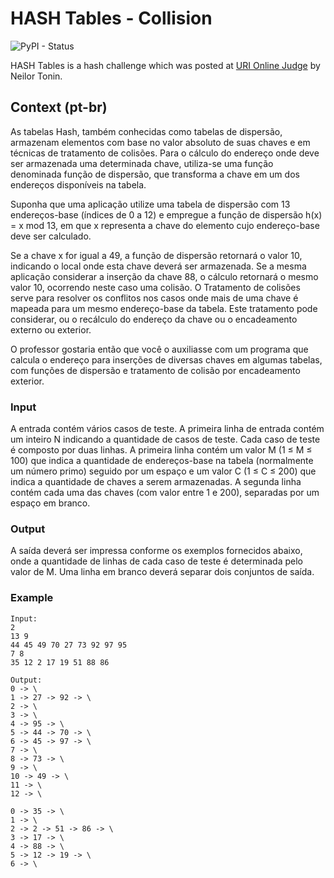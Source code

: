 # HASH Tables - Collision
![PyPI - Status](https://img.shields.io/pypi/status/Django.svg)

HASH Tables is a hash challenge which was posted at [URI Online Judge](https://www.urionlinejudge.com.br/judge/pt/problems/view/1256) by Neilor Tonin.

## Context (pt-br)
As tabelas Hash, também conhecidas como tabelas de dispersão, armazenam elementos com base no valor absoluto de suas chaves e em técnicas de tratamento de colisões. Para o cálculo do endereço onde deve ser armazenada uma determinada chave, utiliza-se uma função denominada função de dispersão, que transforma a chave em um dos endereços disponíveis na tabela.

Suponha que uma aplicação utilize uma tabela de dispersão com 13 endereços-base (índices de 0 a 12) e empregue a função de dispersão h(x) = x mod 13, em que x representa a chave do elemento cujo endereço-base deve ser calculado. 

Se a chave x for igual a 49, a função de dispersão retornará o valor 10, indicando o local onde esta chave deverá ser armazenada. Se a mesma aplicação considerar a inserção da chave 88, o cálculo retornará o mesmo valor 10, ocorrendo neste caso uma colisão. O Tratamento de colisões serve para resolver os conflitos nos casos onde mais de uma chave é mapeada para um mesmo endereço-base da tabela. Este tratamento pode considerar, ou o recálculo do endereço da chave ou o encadeamento externo ou exterior.

O professor gostaria então que você o auxiliasse com um programa que calcula o endereço para inserções de diversas chaves em algumas tabelas, com funções de dispersão e tratamento de colisão por encadeamento exterior.

### Input
A entrada contém vários casos de teste. A primeira linha de entrada contém um inteiro N indicando a quantidade de casos de teste. Cada caso de teste é composto por duas linhas. A primeira linha contém um valor M (1 ≤ M ≤ 100) que indica a quantidade de endereços-base na tabela (normalmente um número primo) seguido por um espaço e um valor C (1 ≤ C ≤ 200) que indica a quantidade de chaves a serem armazenadas. A segunda linha contém cada uma das chaves (com valor entre 1 e 200), separadas por um espaço em branco.

### Output
A saída deverá ser impressa conforme os exemplos fornecidos abaixo, onde a quantidade de linhas de cada caso de teste é determinada pelo valor de M. Uma linha em branco deverá separar dois conjuntos de saída.

### Example
```
Input:
2
13 9
44 45 49 70 27 73 92 97 95
7 8
35 12 2 17 19 51 88 86

Output:
0 -> \
1 -> 27 -> 92 -> \
2 -> \
3 -> \
4 -> 95 -> \
5 -> 44 -> 70 -> \
6 -> 45 -> 97 -> \
7 -> \
8 -> 73 -> \
9 -> \
10 -> 49 -> \
11 -> \
12 -> \

0 -> 35 -> \
1 -> \
2 -> 2 -> 51 -> 86 -> \
3 -> 17 -> \
4 -> 88 -> \
5 -> 12 -> 19 -> \
6 -> \
```